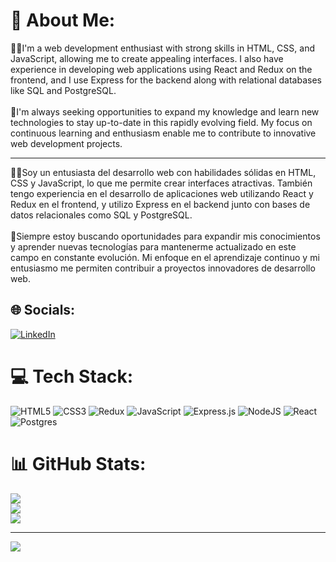 # 💫 About Me:
🙋‍♂️I'm a web development enthusiast with strong skills in HTML, CSS, and JavaScript, allowing me to create appealing interfaces. I also have experience in developing web applications using React and Redux on the frontend, and I use Express for the backend along with relational databases like SQL and PostgreSQL.<br><br>🚀I'm always seeking opportunities to expand my knowledge and learn new technologies to stay up-to-date in this rapidly evolving field. My focus on continuous learning and enthusiasm enable me to contribute to innovative web development projects.

------------------------------------------------------------------------------------------------------------------------------------------------------------------------------------------------------------------------------------------------------------------

🙋‍♂️Soy un entusiasta del desarrollo web con habilidades sólidas en HTML, CSS y JavaScript, lo que me permite crear interfaces atractivas. También tengo experiencia en el desarrollo de aplicaciones web utilizando React y Redux en el frontend, y utilizo Express en el backend junto con bases de datos relacionales como SQL y PostgreSQL.<br><br>🚀Siempre estoy buscando oportunidades para expandir mis conocimientos y aprender nuevas tecnologías para mantenerme actualizado en este campo en constante evolución. Mi enfoque en el aprendizaje continuo y mi entusiasmo me permiten contribuir a proyectos innovadores de desarrollo web.

## 🌐 Socials:
[![LinkedIn](https://img.shields.io/badge/LinkedIn-%230077B5.svg?logo=linkedin&logoColor=white)](https://linkedin.com/in/joseenriquez80) 

# 💻 Tech Stack:
![HTML5](https://img.shields.io/badge/html5-%23E34F26.svg?style=for-the-badge&logo=html5&logoColor=white) ![CSS3](https://img.shields.io/badge/css3-%231572B6.svg?style=for-the-badge&logo=css3&logoColor=white) ![Redux](https://img.shields.io/badge/redux-%23593d88.svg?style=for-the-badge&logo=redux&logoColor=white) ![JavaScript](https://img.shields.io/badge/javascript-%23323330.svg?style=for-the-badge&logo=javascript&logoColor=%23F7DF1E) ![Express.js](https://img.shields.io/badge/express.js-%23404d59.svg?style=for-the-badge&logo=express&logoColor=%2361DAFB) ![NodeJS](https://img.shields.io/badge/node.js-6DA55F?style=for-the-badge&logo=node.js&logoColor=white) ![React](https://img.shields.io/badge/react-%2320232a.svg?style=for-the-badge&logo=react&logoColor=%2361DAFB) ![Postgres](https://img.shields.io/badge/postgres-%23316192.svg?style=for-the-badge&logo=postgresql&logoColor=white)
# 📊 GitHub Stats:
![](https://github-readme-stats.vercel.app/api?username=JoseEnriquez88&theme=dark&hide_border=true&include_all_commits=true&count_private=true)<br/>
![](https://github-readme-streak-stats.herokuapp.com/?user=JoseEnriquez88&theme=dark&hide_border=true)<br/>
![](https://github-readme-stats.vercel.app/api/top-langs/?username=JoseEnriquez88&theme=dark&hide_border=true&include_all_commits=true&count_private=true&layout=compact)

---
[![](https://visitcount.itsvg.in/api?id=JoseEnriquez88&icon=2&color=0)](https://visitcount.itsvg.in)

<!-- Proudly created with GPRM ( https://gprm.itsvg.in ) -->
